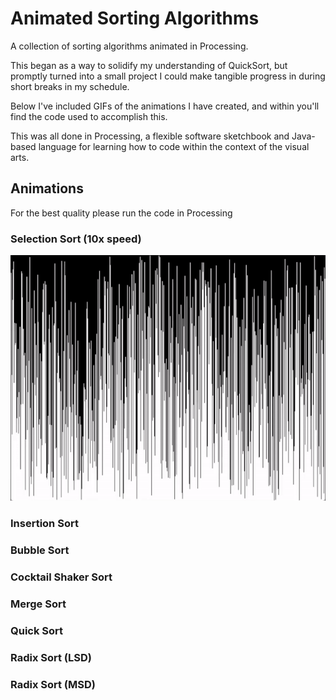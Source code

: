 # Animated Sorting Algorithms
A collection of sorting algorithms animated in Processing.

This began as a way to solidify my understanding of QuickSort, but promptly turned into a small project I could make tangible progress in during short breaks in my schedule.

Below I've included GIFs of the animations I have created, and within you'll find the code used to accomplish this.

This was all done in Processing, a flexible software sketchbook and Java-based language for learning how to code within the context of the visual arts.

## Animations

For the best quality please run the code in Processing

### Selection Sort (10x speed)
![Black background with white lines of various lengths being sorted from shortest to longest using selection sort](images/selectionSort.gif)
### Insertion Sort

### Bubble Sort

### Cocktail Shaker Sort

### Merge Sort

### Quick Sort

### Radix Sort (LSD)

### Radix Sort (MSD)

